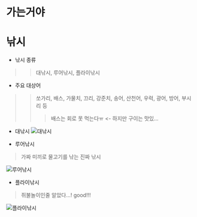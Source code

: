 
가는거야
=======

낚시
===

* 낚시 종류

>>대낚시, 루어낚시, 플라이낚시

* 주요 대상어

>>쏘가리, 배스, 가물치, 끄리, 강준치, 송어, 산천어, 우럭, 광어, 방어, 부시리 등
>>>배스는 회로 못 먹는다ㅠ  <- 하지만 구이는 맛있...

* 대낚시
![대낚시](http://klfishing.com/fishingtalk/data/cheditor4/1209/fd577f06421fb7f38be9c846e6e2cede_lYOxAcuhcxB7WRYZ9E7zFf83p.jpg)

* 루어낚시
 
>가짜 미끼로 물고기를 낚는 진짜 낚시

![루어낚시](https://encrypted-tbn0.gstatic.com/images?q=tbn:ANd9GcTAERq41XQ0B-ozea0gqW-g6xNC0SKfPw_rra7TM4pbaTfraKuc)

* 플라이낚시

>쥐불놀이인줄 알았다...! good!!!

![플라이낚시](http://cfile23.uf.tistory.com/image/2704F33E55E01330014CF7)

